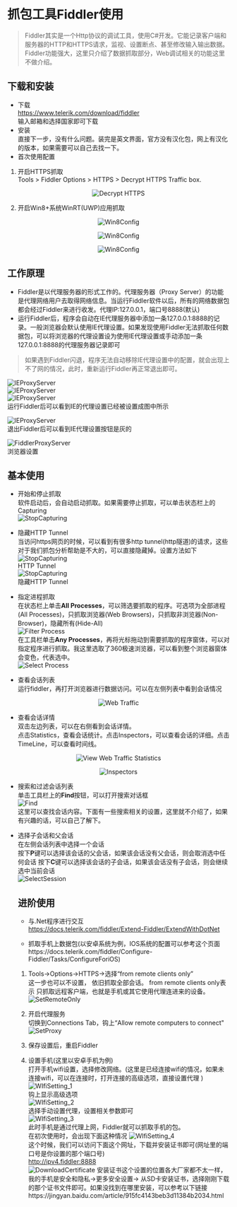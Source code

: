 ﻿# 抓包工具Fiddler使用

> Fiddler其实是一个Http协议的调试工具，使用C#开发。它能记录客户端和服务器的HTTP和HTTPS请求，监视、设置断点、甚至修改输入输出数据。Fiddler功能强大，这里只介绍了数据抓取部分，Web调试相关的功能这里不做介绍。

## 下载和安装
* 下载   
https://www.telerik.com/download/fiddler   
输入邮箱和选择国家即可下载
* 安装   
直接下一步，没有什么问题。装完是英文界面，官方没有汉化包，网上有汉化的版本，如果需要可以自己去找一下。
* 首次使用配置  
1. 开启HTTPS抓取  
Tools > Fiddler Options > HTTPS > Decrypt HTTPS Traffic box.

<p align="center">
 <img align="center" alt="Decrypt HTTPS" src="doc/DecryptHTTPSTrafficOption.png" />
</p>

2. 开启Win8+系统WinRT(UWP)应用抓取  

<p align="center">
 <img align="center" alt="Win8Config" src="doc/Win8Config.png" />
</p>

<p align="center">
 <img align="center" alt="Win8Config" src="doc/Win8Config_2.png" />
</p>

<p align="center">
 <img align="center" alt="Win8Config" src="doc/Win8Config_3.png" />
</p>

## 工作原理
* Fiddler是以代理服务器的形式工作的。代理服务器（Proxy Server）的功能是代理网络用户去取得网络信息。当运行Fiddler软件以后，所有的网络数据包都会经过Fiddler来进行收发。代理IP:127.0.0.1，端口号8888(默认)
* 运行Fiddler后，程序会自动在IE代理服务器中添加一条127.0.0.1:8888的记录。一般浏览器会默认使用IE代理设置。如果发现使用Fiddler无法抓取任何数据包，可以将浏览器的代理设置设为使用IE代理设置或手动添加一条127.0.0.1:8888的代理服务器记录即可
> 如果遇到Fiddler闪退，程序无法自动移除IE代理设置中的配置，就会出现上不了网的情况，此时，重新运行Fiddler再正常退出即可。

![IEProxyServer](doc/IEProxyServer.png)    
![IEProxyServer](doc/IEProxyServer_2.png)  
![IEProxyServer](doc/IEProxyServer_3.png)  
运行Fiddler后可以看到IE的代理设置已经被设置成图中所示  

![IEProxyServer](doc/IEProxyServer_4.png)  
退出Fiddler后可以看到IE代理设置按钮是灰的  

![FiddlerProxyServer](doc/FiddlerProxyServer.png)  
浏览器设置

## 基本使用
* 开始和停止抓取  
  软件启动后，会自动启动抓取。如果需要停止抓取，可以单击状态栏上的Capturing  
![StopCapturing](doc/StopCapturing.png)

* 隐藏HTTP Tunnel  
当访问https网页的时候，可以看到有很多http tunnel(http隧道)的请求，这些对于我们抓包分析帮助是不大的，可以直接隐藏掉。设置方法如下
![StopCapturing](doc/HideHTTPTunnel.png)  
HTTP Tunnel  
![StopCapturing](doc/HideHTTPTunnel_2.png)  
隐藏HTTP Tunnel  

* 指定进程抓取  
在状态栏上单击**All Processes**，可以筛选要抓取的程序。可选项为全部进程(All Processes)，只抓取浏览器(Web Browsers)，只抓取非浏览器(Non-Browser)，隐藏所有(Hide-All)  
![Filter Process](doc/FilterProcess.png)  
 在工具栏单击**Any Processes**，再将光标拖动到需要抓取的程序窗体，可以对指定程序进行抓取。我这里选取了360极速浏览器，可以看到整个浏览器窗体会变色，代表选中。  
![Select Process](doc/SelectProcess.png)  
  
* 查看会话列表  
运行fiddler，再打开浏览器进行数据访问。可以在左侧列表中看到会话情况
<p align="center">
 <img align="center" alt="Web Traffic" src="doc/WebTraffic.png" />
</p>

* 查看会话详情  
双击左边列表，可以在右侧看到会话详情。  
点击Statistics，查看会话统计。点击Inspectors，可以查看会话的详细。点击TimeLine，可以查看时间线。

<p align="center">
 <img align="center" alt="View Web Traffic Statistics" src="doc/WebTrafficStatistics.png" />
</p>

<p align="center">
 <img align="center" alt="Inspectors" src="doc/Inspectors.png" />
</p>

* 搜索和过滤会话列表  
单击工具栏上的**Find**按钮，可以打开搜索对话框  
![Find](doc/Find.png)  
这里可以查找会话内容。下面有一些搜索相关的设置，这里就不介绍了，如果有兴趣的话，可以自己了解下。

* 选择子会话和父会话  
  在左侧会话列表中选择一个会话  
  按下**P**键可以选择该会话的父会话，如果该会话没有父会话，则会取消选中任何会话
  按下**C**键可以选择该会话的子会话，如果该会话没有子会话，则会继续选中当前会话  
  ![SelectSession](doc/SelectChildSession.png)

  ## 进阶使用
  * 与.Net程序进行交互  
  https://docs.telerik.com/fiddler/Extend-Fiddler/ExtendWithDotNet

  * 抓取手机上数据包(以安卓系统为例，IOS系统的配置可以参考这个页面https://docs.telerik.com/fiddler/Configure-Fiddler/Tasks/ConfigureForiOS)

  1. Tools->Options->HTTPS->选择“from remote clients only”  
  这一步也可以不设置， 依旧抓取全部会话。 from remote clients only表示 只抓取远程客户端，也就是手机或其它使用代理连进来的设备。  
  ![SetRemoteOnly](doc/SetRemoteOnly.png)  

  2. 开启代理服务  
  切换到Connections Tab，钩上“Allow remote computers to connect"    
  ![SetProxy](doc/SetProxy.png)

  3. 保存设置后，重启Fiddler

  4. 设置手机(这里以安卓手机为例)   
    打开手机wifi设置，选择修改网络。(这里是已经连接wifi的情况，如果未连接wifi，可以在连接时，打开连接的高级选项，直接设置代理 )   
    ![WIfiSetting_1](doc/ModifyWIfiSetting_1.png)  
    钩上显示高级选项  
    ![WIfiSetting_2](doc/ModifyWIfiSetting_2.png)  
    选择手动设置代理，设置相关参数即可   
    ![WIfiSetting_3](doc/ModifyWIfiSetting_3.png)  
    此时手机是通过代理上网，Fiddler就可以抓取手机的包。  
    在初次使用时，会出现下面这种情况
    ![WIfiSetting_4](doc/ModifyWIfiSetting_4.png)  
    这个时候，我们可以访问下面这个网址，下载并安装证书即可(网址里的端口号是你设置的那个端口号)  
    http://ipv4.fiddler:8888  
    ![DownloadCertificate](doc/DownloadCertificate.png)
    安装证书这个设置的位置各大厂家都不太一样，我的手机是安全和隐私->更多安全设置-> 从SD卡安装证书，选择刚刚下载的那个证书文件即可。如果没找到在哪里安装，可以参考以下链接https://jingyan.baidu.com/article/915fc4143beb3d11384b2034.html


